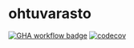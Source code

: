 # ohtuvarasto

[![GHA workflow badge](https://github.com/iw545/ohtuvarasto/actions/workflows/main.yml/badge.svg)](https://github.com/iw545/ohtuvarasto/actions)
[![codecov](https://codecov.io/github/iw545/ohtuvarasto/graph/badge.svg?token=YDS6KSYTS0)](https://codecov.io/github/iw545/ohtuvarasto)
